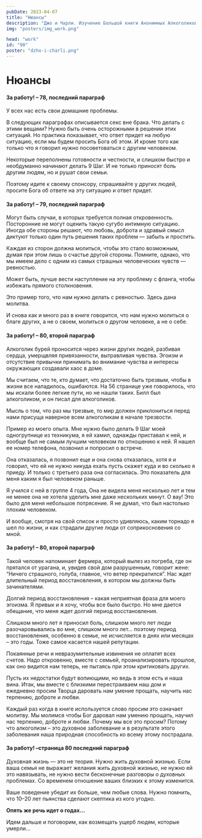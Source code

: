 ```yaml
---
pubDate: 2023-04-07
title: "Нюансы"
description: "Джо и Чарли. Изучение Большой книги Анонимных Алкоголиков.  (089)"
img: "posters/img_work.png"

head: "work"
id: "90"
poster: "dzho-i-charli.png"
---
```


# Нюансы

#### За работу! – 78, последний параграф

У всех нас есть свои домашние проблемы.

В следующих параграфах описывается секс вне брака. Что делать с этими вещами? Нужно быть очень осторожными в решении этих ситуаций. Но практика показывает, что ответ придет на любую ситуацию, если мы будем просить Бога об этом. И кроме того как только что я говорил нужно посоветоваться с другим человеком.

Некоторые переполнены готовности и честности, и слишком быстро и необдуманно начинают делать 9 Шаг. И не только приносят боль другим людям, но и рушат свои семьи.

Поэтому идите к своему спонсору, спрашивайте у других людей, просите Бога об ответе на эту ситуацию и ответ придет.

#### За работу! – 79, последний параграф

Могут быть случаи, в которых требуется полная откровенность. Посторонние не могут оценить такую сугубо интимную ситуацию. Иногда обе стороны решают, что любовь, доброта и здравый смысл диктуют только один путь решения таких проблем — забыть и простить.

Каждая из сторон должна молиться, чтобы это стало возможным, думая при этом лишь о счастье другой стороны. Помните, однако, что мы имеем дело с одним из самых страшных человеческих чувств — ревностью.

Может быть, лучше вести наступление на эту проблему с фланга, чтобы избежать прямого столкновения.

Это пример того, что нам нужно делать с ревностью. Здесь дана молитва.

И снова как и много раз в книге говорится, что нам нужно молиться о благе других, а не о своем, молиться о другом человеке, а не о себе.

#### За работу! – 80, второй параграф

Алкоголик бурей проносится через жизни других людей, разбивая сердца, умерщвляя привязанности, вытравливая чувства. Эгоизм и отсутствие привычки принимать во внимание чувства и интересы окружающих создавали хаос в доме.

Мы считаем, что те, кто думает, что достаточно быть трезвым, чтобы в жизни все наладилось, ошибаются.
На 56 странице уже говорилось, что мы искали более легкие пути, но не нашли таких. Билл был алкоголиком, и он писал для алкоголиков.

Мысль о том, что раз мы трезвые, то мир должен приклониться перед нами присуща наверное всем алкоголикам в начале трезвости.

Пример из моего опыта. Мне нужно было делать 9 Шаг моей одногрупнице из техникума, я ей хамил, однажды приставал к ней, и вообще был не самым лучшим человеком по отношению к ней. Я нашел ее номер телефона, позвонил и попросил о встрече.

Она отказалась, я позвонил еще и она снова отказалась, хотя я и говорил, что ей не нужно никуда ехать пусть скажет куда и во сколько я приеду. И только с третьего раза она согласилась. Это показатель для меня каким я был человеком раньше.

Я учился с ней в группе 4 года, Она не видела меня несколько лет и тем не менее она не хотела уделить мне даже нескольких минут. О вау! Это было для меня небольшое потрясение. Я не думал, что был настолько плохим человеком.

И вообще, смотря на свой список и просто удивляюсь, каким торнадо я шел по жизни, и как страдали другие люди от соприкосновения со мной.

#### За работу! – 80, второй параграф

Такой человек напоминает фермера, который вылез из погреба, где он прятался от урагана, и, увидев свой дом разрушенным, говорит жене: “Ничего страшного, голуба, главное, что ветер прекратился”. Нас ждет длительный период восстановления, в котором мы должны быть зачинателями.

Долгий период восстановления – какая неприятная фраза для моего эгоизма. Я привык и я хочу, чтобы все было быстро. Но мне дается обещание, что меня ждет долгий период восстановления.

Слишком много лет я приносил боль, слишком много лет люди разочаровывались во мне, слишком много лет… поэтому период восстановления, особенно в семье, не исчисляется в днях или месяцах – это годы. Тоже самое касается нашей репутации.

Покаянные речи и невразумительные извинения не оплатят всех счетов. Надо откровенно, вместе с семьей, проанализировать прошлое, как оно видится нам теперь, не пытаясь при этом критиковать других.

Пусть их недостатки будут вопиющими, но ведь в этом есть и наша вина. Итак, мы вместе с близкими перестраиваем наш дом и ежедневно просим Творца даровать нам умение прощать, научить нас терпению, доброте и любви.

Каждый раз когда в книге используется слово просим это означает молитву. Мы молимся чтобы Бог даровал нам умению прощать, научил нас терпению, доброте и любви. Почему мы все это просим? Потому что алкоголизм – это духовное заболевание и в результате этого заболевания наша природная способность ко всему этому пострадала.

#### За работу! –страница 80 последний параграф

Духовная жизнь — это не теория. Нужно жить духовной жизнью. Если ваша семья не выражает желания жить духовной жизнью, не нужно ей это навязывать, не нужно вести бесконечные разговоры о духовных проблемах. Со временем отношение ваших близких к этому изменится.

Ваше поведение убедит их больше, чем любые слова. Нужно помнить, что 10–20 лет пьянства сделают скептика из кого угодно.

**Опять же речь идет о годах…**

Идем дальше и поговорим, как возмещать ущерб людям, которые умерли…
